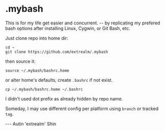 .mybash
=======

This is for my life get easier and concurrent. 
-- by replicating my prefered bash options after installing Linux, Cygwin, or Git Bash, etc.

Just clone repo into home dir:

    cd ~
    git clone https://github.com/extrealm/.mybash

then source it:

    source ~/.mybash/bashrc.home

or alter home's defaults, create `.bashrc` if not exist.

    cp ~/.mybash/bashrc.home ~/.bashrc

I didn't used dot prefix as already hidden by repo name.

Someday, I may use different config per platform using `branch` or tracked `tag`.

  --- Autin 'extrealm' Shin
